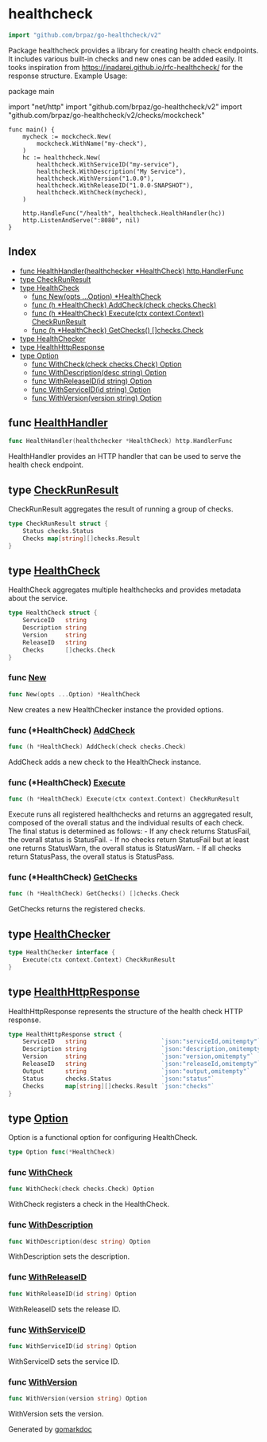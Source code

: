 <!-- Code generated by gomarkdoc. DO NOT EDIT -->

# healthcheck

```go
import "github.com/brpaz/go-healthcheck/v2"
```

Package healthcheck provides a library for creating health check endpoints. It includes various built\-in checks and new ones can be added easily. It tooks inspiration from https://inadarei.github.io/rfc-healthcheck/ for the response structure. Example Usage:

package main

import "net/http" import "github.com/brpaz/go\-healthcheck/v2" import "github.com/brpaz/go\-healthcheck/v2/checks/mockcheck"

```
func main() {
    mycheck := mockcheck.New(
		mockcheck.WithName("my-check"),
	)
	hc := healthcheck.New(
		healthcheck.WithServiceID("my-service"),
		healthcheck.WithDescription("My Service"),
		healthcheck.WithVersion("1.0.0"),
		healthcheck.WithReleaseID("1.0.0-SNAPSHOT"),
		healthcheck.WithCheck(mycheck),
	)

	http.HandleFunc("/health", healthcheck.HealthHandler(hc))
	http.ListenAndServe(":8080", nil)
}
```

## Index

- [func HealthHandler\(healthchecker \*HealthCheck\) http.HandlerFunc](<#HealthHandler>)
- [type CheckRunResult](<#CheckRunResult>)
- [type HealthCheck](<#HealthCheck>)
  - [func New\(opts ...Option\) \*HealthCheck](<#New>)
  - [func \(h \*HealthCheck\) AddCheck\(check checks.Check\)](<#HealthCheck.AddCheck>)
  - [func \(h \*HealthCheck\) Execute\(ctx context.Context\) CheckRunResult](<#HealthCheck.Execute>)
  - [func \(h \*HealthCheck\) GetChecks\(\) \[\]checks.Check](<#HealthCheck.GetChecks>)
- [type HealthChecker](<#HealthChecker>)
- [type HealthHttpResponse](<#HealthHttpResponse>)
- [type Option](<#Option>)
  - [func WithCheck\(check checks.Check\) Option](<#WithCheck>)
  - [func WithDescription\(desc string\) Option](<#WithDescription>)
  - [func WithReleaseID\(id string\) Option](<#WithReleaseID>)
  - [func WithServiceID\(id string\) Option](<#WithServiceID>)
  - [func WithVersion\(version string\) Option](<#WithVersion>)


<a name="HealthHandler"></a>
## func [HealthHandler](<https://github.com/brpaz/go-healthcheck/blob/master/handler.go#L35>)

```go
func HealthHandler(healthchecker *HealthCheck) http.HandlerFunc
```

HealthHandler provides an HTTP handler that can be used to serve the health check endpoint.

<a name="CheckRunResult"></a>
## type [CheckRunResult](<https://github.com/brpaz/go-healthcheck/blob/master/healthcheck.go#L110-L113>)

CheckRunResult aggregates the result of running a group of checks.

```go
type CheckRunResult struct {
    Status checks.Status
    Checks map[string][]checks.Result
}
```

<a name="HealthCheck"></a>
## type [HealthCheck](<https://github.com/brpaz/go-healthcheck/blob/master/healthcheck.go#L40-L46>)

HealthCheck aggregates multiple healthchecks and provides metadata about the service.

```go
type HealthCheck struct {
    ServiceID   string
    Description string
    Version     string
    ReleaseID   string
    Checks      []checks.Check
}
```

<a name="New"></a>
### func [New](<https://github.com/brpaz/go-healthcheck/blob/master/healthcheck.go#L87>)

```go
func New(opts ...Option) *HealthCheck
```

New creates a new HealthChecker instance the provided options.

<a name="HealthCheck.AddCheck"></a>
### func \(\*HealthCheck\) [AddCheck](<https://github.com/brpaz/go-healthcheck/blob/master/healthcheck.go#L100>)

```go
func (h *HealthCheck) AddCheck(check checks.Check)
```

AddCheck adds a new check to the HealthCheck instance.

<a name="HealthCheck.Execute"></a>
### func \(\*HealthCheck\) [Execute](<https://github.com/brpaz/go-healthcheck/blob/master/healthcheck.go#L121>)

```go
func (h *HealthCheck) Execute(ctx context.Context) CheckRunResult
```

Execute runs all registered healthchecks and returns an aggregated result, composed of the overall status and the individual results of each check. The final status is determined as follows: \- If any check returns StatusFail, the overall status is StatusFail. \- If no checks return StatusFail but at least one returns StatusWarn, the overall status is StatusWarn. \- If all checks return StatusPass, the overall status is StatusPass.

<a name="HealthCheck.GetChecks"></a>
### func \(\*HealthCheck\) [GetChecks](<https://github.com/brpaz/go-healthcheck/blob/master/healthcheck.go#L105>)

```go
func (h *HealthCheck) GetChecks() []checks.Check
```

GetChecks returns the registered checks.

<a name="HealthChecker"></a>
## type [HealthChecker](<https://github.com/brpaz/go-healthcheck/blob/master/healthcheck.go#L35-L37>)



```go
type HealthChecker interface {
    Execute(ctx context.Context) CheckRunResult
}
```

<a name="HealthHttpResponse"></a>
## type [HealthHttpResponse](<https://github.com/brpaz/go-healthcheck/blob/master/handler.go#L12-L20>)

HealthHttpResponse represents the structure of the health check HTTP response.

```go
type HealthHttpResponse struct {
    ServiceID   string                     `json:"serviceId,omitempty"`
    Description string                     `json:"description,omitempty"`
    Version     string                     `json:"version,omitempty"`
    ReleaseID   string                     `json:"releaseId,omitempty"`
    Output      string                     `json:"output,omitempty"`
    Status      checks.Status              `json:"status"`
    Checks      map[string][]checks.Result `json:"checks"`
}
```

<a name="Option"></a>
## type [Option](<https://github.com/brpaz/go-healthcheck/blob/master/healthcheck.go#L49>)

Option is a functional option for configuring HealthCheck.

```go
type Option func(*HealthCheck)
```

<a name="WithCheck"></a>
### func [WithCheck](<https://github.com/brpaz/go-healthcheck/blob/master/healthcheck.go#L80>)

```go
func WithCheck(check checks.Check) Option
```

WithCheck registers a check in the HealthCheck.

<a name="WithDescription"></a>
### func [WithDescription](<https://github.com/brpaz/go-healthcheck/blob/master/healthcheck.go#L59>)

```go
func WithDescription(desc string) Option
```

WithDescription sets the description.

<a name="WithReleaseID"></a>
### func [WithReleaseID](<https://github.com/brpaz/go-healthcheck/blob/master/healthcheck.go#L73>)

```go
func WithReleaseID(id string) Option
```

WithReleaseID sets the release ID.

<a name="WithServiceID"></a>
### func [WithServiceID](<https://github.com/brpaz/go-healthcheck/blob/master/healthcheck.go#L52>)

```go
func WithServiceID(id string) Option
```

WithServiceID sets the service ID.

<a name="WithVersion"></a>
### func [WithVersion](<https://github.com/brpaz/go-healthcheck/blob/master/healthcheck.go#L66>)

```go
func WithVersion(version string) Option
```

WithVersion sets the version.

Generated by [gomarkdoc](<https://github.com/princjef/gomarkdoc>)
